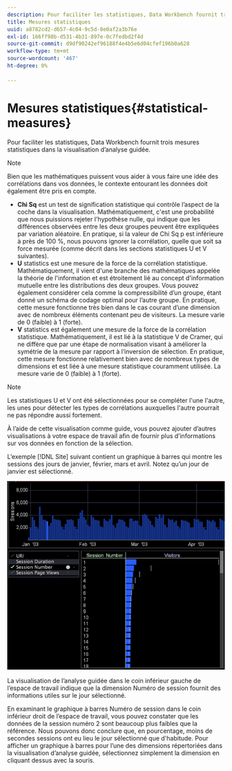 ```yaml
---
description: Pour faciliter les statistiques, Data Workbench fournit trois mesures statistiques dans la visualisation d’analyse guidée.
title: Mesures statistiques
uuid: a8782cd2-d657-4c04-9c5d-8e0af2a3b76e
exl-id: 166ff98b-d531-4b31-897e-0c7fedbd2f4d
source-git-commit: d9df90242ef96188f4e4b5e6d04cfef196b0a628
workflow-type: tm+mt
source-wordcount: '467'
ht-degree: 0%

---
```


# Mesures statistiques{#statistical-measures}

Pour faciliter les statistiques, Data Workbench fournit trois mesures statistiques dans la visualisation d’analyse guidée.

>[!NOTE]
>
>Bien que les mathématiques puissent vous aider à vous faire une idée des corrélations dans vos données, le contexte entourant les données doit également être pris en compte.

* **Chi Sq** est un test de signification statistique qui contrôle l’aspect de la coche dans la visualisation. Mathématiquement, c&#39;est une probabilité que nous puissions rejeter l&#39;hypothèse nulle, qui indique que les différences observées entre les deux groupes peuvent être expliquées par variation aléatoire. En pratique, si la valeur de Chi Sq p est inférieure à près de 100 %, nous pouvons ignorer la corrélation, quelle que soit sa force mesurée (comme décrit dans les sections statistiques U et V suivantes).
* **U** statistics est une mesure de la force de la corrélation statistique. Mathématiquement, il vient d&#39;une branche des mathématiques appelée la théorie de l&#39;information et est étroitement lié au concept d&#39;information mutuelle entre les distributions des deux groupes. Vous pouvez également considérer cela comme la compressibilité d’un groupe, étant donné un schéma de codage optimal pour l’autre groupe. En pratique, cette mesure fonctionne très bien dans le cas courant d’une dimension avec de nombreux éléments contenant peu de visiteurs. La mesure varie de 0 (faible) à 1 (forte).
* **V** statistics est également une mesure de la force de la corrélation statistique. Mathématiquement, il est lié à la statistique V de Cramer, qui ne diffère que par une étape de normalisation visant à améliorer la symétrie de la mesure par rapport à l’inversion de sélection. En pratique, cette mesure fonctionne relativement bien avec de nombreux types de dimensions et est liée à une mesure statistique couramment utilisée. La mesure varie de 0 (faible) à 1 (forte).

>[!NOTE]
>
>Les statistiques U et V ont été sélectionnées pour se compléter l&#39;une l&#39;autre, les unes pour détecter les types de corrélations auxquelles l&#39;autre pourrait ne pas répondre aussi fortement.

À l’aide de cette visualisation comme guide, vous pouvez ajouter d’autres visualisations à votre espace de travail afin de fournir plus d’informations sur vos données en fonction de la sélection.

L’exemple [!DNL Site] suivant contient un graphique à barres qui montre les sessions des jours de janvier, février, mars et avril. Notez qu’un jour de janvier est sélectionné.

![](assets/vis_GuidedAnalysis_withVis.png)

La visualisation de l’analyse guidée dans le coin inférieur gauche de l’espace de travail indique que la dimension Numéro de session fournit des informations utiles sur le jour sélectionné.

En examinant le graphique à barres Numéro de session dans le coin inférieur droit de l’espace de travail, vous pouvez constater que les données de la session numéro 2 sont beaucoup plus faibles que la référence. Nous pouvons donc conclure que, en pourcentage, moins de secondes sessions ont eu lieu le jour sélectionné que d&#39;habitude. Pour afficher un graphique à barres pour l’une des dimensions répertoriées dans la visualisation d’analyse guidée, sélectionnez simplement la dimension en cliquant dessus avec la souris.
